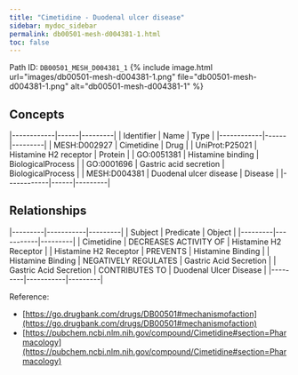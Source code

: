 ```yaml
---
title: "Cimetidine - Duodenal ulcer disease"
sidebar: mydoc_sidebar
permalink: db00501-mesh-d004381-1.html
toc: false 
---
```



Path ID: `DB00501_MESH_D004381_1`
{% include image.html url="images/db00501-mesh-d004381-1.png" file="db00501-mesh-d004381-1.png" alt="db00501-mesh-d004381-1" %}

## Concepts

|------------|------|---------|
| Identifier | Name | Type    |
|------------|------|---------|
| MESH:D002927 | Cimetidine | Drug |
| UniProt:P25021 | Histamine H2 receptor | Protein |
| GO:0051381 | Histamine binding | BiologicalProcess |
| GO:0001696 | Gastric acid secretion | BiologicalProcess |
| MESH:D004381 | Duodenal ulcer disease | Disease |
|------------|------|---------|

## Relationships

|---------|-----------|---------|
| Subject | Predicate | Object  |
|---------|-----------|---------|
| Cimetidine | DECREASES ACTIVITY OF | Histamine H2 Receptor |
| Histamine H2 Receptor | PREVENTS | Histamine Binding |
| Histamine Binding | NEGATIVELY REGULATES | Gastric Acid Secretion |
| Gastric Acid Secretion | CONTRIBUTES TO | Duodenal Ulcer Disease |
|---------|-----------|---------|

Reference: 
  - [https://go.drugbank.com/drugs/DB00501#mechanismofaction](https://go.drugbank.com/drugs/DB00501#mechanismofaction)
  - [https://pubchem.ncbi.nlm.nih.gov/compound/Cimetidine#section=Pharmacology](https://pubchem.ncbi.nlm.nih.gov/compound/Cimetidine#section=Pharmacology)
